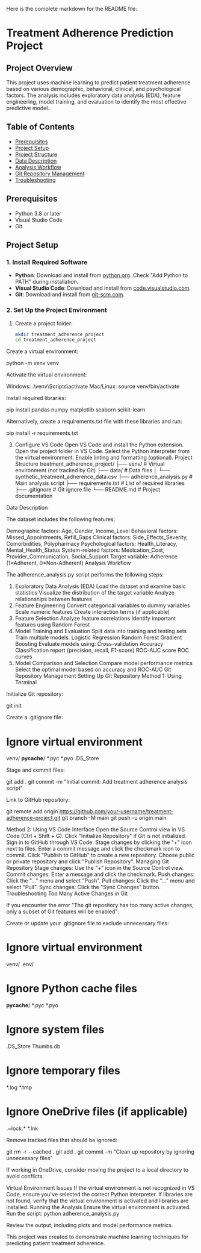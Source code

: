 Here is the complete markdown for the README file:

# Treatment Adherence Prediction Project

## Project Overview
This project uses machine learning to predict patient treatment adherence based on various demographic, behavioral, clinical, and psychological factors. The analysis includes exploratory data analysis (EDA), feature engineering, model training, and evaluation to identify the most effective predictive model.

## Table of Contents
- [Prerequisites](#prerequisites)
- [Project Setup](#project-setup)
- [Project Structure](#project-structure)
- [Data Description](#data-description)
- [Analysis Workflow](#analysis-workflow)
- [Git Repository Management](#git-repository-management)
- [Troubleshooting](#troubleshooting)

## Prerequisites
- Python 3.8 or later
- Visual Studio Code
- Git

## Project Setup

### 1. Install Required Software
- **Python**: Download and install from [python.org](https://www.python.org/). Check "Add Python to PATH" during installation.
- **Visual Studio Code**: Download and install from [code.visualstudio.com](https://code.visualstudio.com/).
- **Git**: Download and install from [git-scm.com](https://git-scm.com/).

### 2. Set Up the Project Environment
1. Create a project folder:
   ```bash
   mkdir treatment_adherence_project
   cd treatment_adherence_project


Create a virtual environment:

python -m venv venv


Activate the virtual environment:

Windows: .\venv\Scripts\activate
Mac/Linux: source venv/bin/activate

Install required libraries:

pip install pandas numpy matplotlib seaborn scikit-learn


Alternatively, create a requirements.txt file with these libraries and run:

pip install -r requirements.txt

3. Configure VS Code
Open VS Code and install the Python extension.
Open the project folder in VS Code.
Select the Python interpreter from the virtual environment.
Enable linting and formatting (optional).
Project Structure
treatment_adherence_project/
├── venv/                      # Virtual environment (not tracked by Git)
├── data/                      # Data files
│   └── synthetic_treatment_adherence_data.csv
├── adherence_analysis.py      # Main analysis script
├── requirements.txt           # List of required libraries
├── .gitignore                 # Git ignore file
└── README.md                  # Project documentation

Data Description

The dataset includes the following features:

Demographic factors: Age, Gender, Income_Level
Behavioral factors: Missed_Appointments, Refill_Gaps
Clinical factors: Side_Effects_Severity, Comorbidities, Polypharmacy
Psychological factors: Health_Literacy, Mental_Health_Status
System-related factors: Medication_Cost, Provider_Communication, Social_Support
Target variable: Adherence (1=Adherent, 0=Non-Adherent)
Analysis Workflow

The adherence_analysis.py script performs the following steps:

1. Exploratory Data Analysis (EDA)
Load the dataset and examine basic statistics
Visualize the distribution of the target variable
Analyze relationships between features
2. Feature Engineering
Convert categorical variables to dummy variables
Scale numeric features
Create interaction terms (if applicable)
3. Feature Selection
Analyze feature correlations
Identify important features using Random Forest
4. Model Training and Evaluation
Split data into training and testing sets
Train multiple models:
Logistic Regression
Random Forest
Gradient Boosting
Evaluate models using:
Cross-validation
Accuracy
Classification report (precision, recall, F1-score)
ROC-AUC score
ROC curves
5. Model Comparison and Selection
Compare model performance metrics
Select the optimal model based on accuracy and ROC-AUC
Git Repository Management
Setting Up Git Repository
Method 1: Using Terminal

Initialize Git repository:

git init


Create a .gitignore file:

# Ignore virtual environment
venv/
__pycache__/
*.pyc
*.pyo
.DS_Store


Stage and commit files:

git add .
git commit -m "Initial commit: Add treatment adherence analysis script"


Link to GitHub repository:

git remote add origin https://github.com/your-username/treatment-adherence-project.git
git branch -M main
git push -u origin main

Method 2: Using VS Code Interface
Open the Source Control view in VS Code (Ctrl + Shift + G).
Click "Initialize Repository" if Git is not initialized.
Sign in to GitHub through VS Code.
Stage changes by clicking the "+" icon next to files.
Enter a commit message and click the checkmark icon to commit.
Click "Publish to GitHub" to create a new repository.
Choose public or private repository and click "Publish Repository".
Managing Git Repository
Stage changes: Use the "+" icon in the Source Control view.
Commit changes: Enter a message and click the checkmark.
Push changes: Click the "..." menu and select "Push".
Pull changes: Click the "..." menu and select "Pull".
Sync changes: Click the "Sync Changes" button.
Troubleshooting
Too Many Active Changes in Git

If you encounter the error "The git repository has too many active changes, only a subset of Git features will be enabled":

Create or update your .gitignore file to exclude unnecessary files:

# Ignore virtual environment
venv/
.env/

# Ignore Python cache files
__pycache__/
*.pyc
*.pyo

# Ignore system files
.DS_Store
Thumbs.db

# Ignore temporary files
*.log
*.tmp

# Ignore OneDrive files (if applicable)
.~lock.*
*.lnk


Remove tracked files that should be ignored:

git rm -r --cached .
git add .
git commit -m "Clean up repository by ignoring unnecessary files"


If working in OneDrive, consider moving the project to a local directory to avoid conflicts.

Virtual Environment Issues
If the virtual environment is not recognized in VS Code, ensure you've selected the correct Python interpreter.
If libraries are not found, verify that the virtual environment is activated and libraries are installed.
Running the Analysis
Ensure the virtual environment is activated.
Run the script:
python adherence_analysis.py

Review the output, including plots and model performance metrics.

This project was created to demonstrate machine learning techniques for predicting patient treatment adherence.
